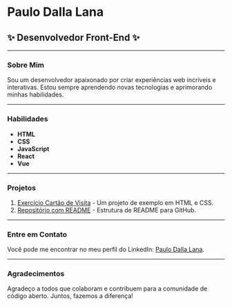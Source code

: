 # Paulo Dalla Lana  

## :sparkles: Desenvolvedor Front-End :sparkles:  

---  

### Sobre Mim  
Sou um desenvolvedor apaixonado por criar experiências web incríveis e interativas. Estou sempre aprendendo novas tecnologias e aprimorando minhas habilidades.  

---  

### Habilidades  
- **HTML**   
- **CSS**  
- **JavaScript**  
- **React**  
- **Vue**  

---  

### Projetos  
1. [Exercício Cartão de Visita](https://github.com/paulinhodallalana/exercicio-cartao-de-visita) - Um projeto de exemplo em HTML e CSS.  
2. [Repositório com README](https://github.com/paulinhodallalana/repositorio-com-redme) - Estrutura de README para GitHub.  

---  

### Entre em Contato  
Você pode me encontrar no meu perfil do LinkedIn: [Paulo Dalla Lana](https://www.linkedin.com/in/paulo-dalla-lana-91510ba9/).  

---  

### Agradecimentos  
Agradeço a todos que colaboram e contribuem para a comunidade de código aberto. Juntos, fazemos a diferença!  
